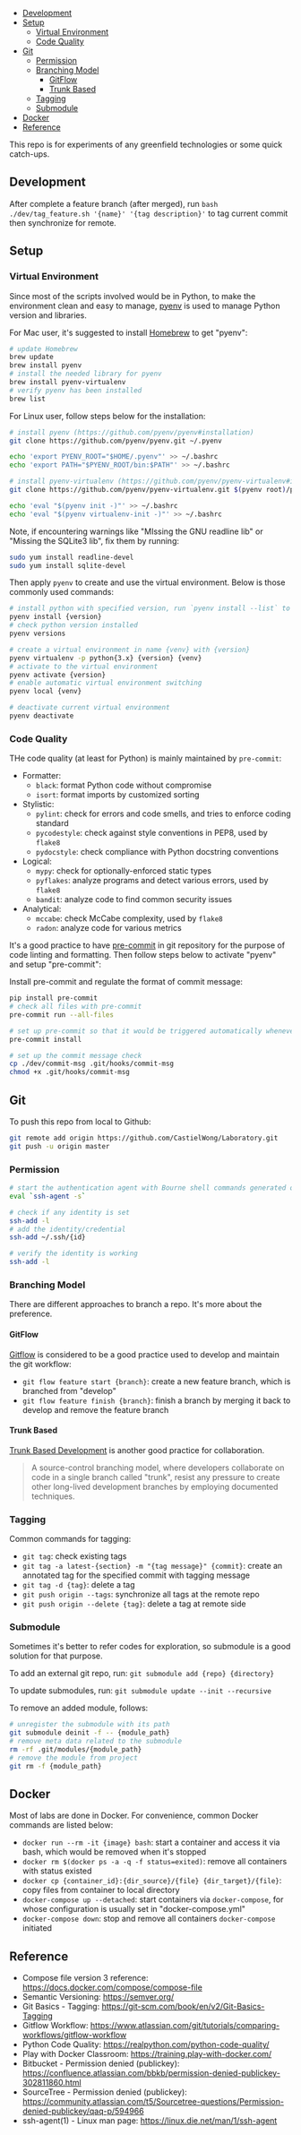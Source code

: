 
- [Development](#development)
- [Setup](#setup)
  - [Virtual Environment](#virtual-environment)
  - [Code Quality](#code-quality)
- [Git](#git)
  - [Permission](#permission)
  - [Branching Model](#branching-model)
    - [GitFlow](#gitflow)
    - [Trunk Based](#trunk-based)
  - [Tagging](#tagging)
  - [Submodule](#submodule)
- [Docker](#docker)
- [Reference](#reference)


This repo is for experiments of any greenfield technologies or some quick catch-ups.

## Development

After complete a feature branch (after merged), run `bash ./dev/tag_feature.sh '{name}' '{tag description}'` to tag current commit then synchronize for remote.



## Setup

### Virtual Environment
Since most of the scripts involved would be in Python, to make the environment clean and easy to manage, [pyenv](https://github.com/pyenv/pyenv) is used to manage Python version and libraries.

For Mac user, it's suggested to install [Homebrew](https://brew.sh/) to get "pyenv":
```sh
# update Homebrew
brew update
brew install pyenv
# install the needed library for pyenv
brew install pyenv-virtualenv
# verify pyenv has been installed
brew list
```

For Linux user, follow steps below for the installation:
```sh
# install pyenv (https://github.com/pyenv/pyenv#installation)
git clone https://github.com/pyenv/pyenv.git ~/.pyenv

echo 'export PYENV_ROOT="$HOME/.pyenv"' >> ~/.bashrc
echo 'export PATH="$PYENV_ROOT/bin:$PATH"' >> ~/.bashrc

# install pyenv-virtualenv (https://github.com/pyenv/pyenv-virtualenv#installing-as-a-pyenv-plugin)
git clone https://github.com/pyenv/pyenv-virtualenv.git $(pyenv root)/plugins/pyenv-virtualenv

echo 'eval "$(pyenv init -)"' >> ~/.bashrc
echo 'eval "$(pyenv virtualenv-init -)"' >> ~/.bashrc
```

Note, if encountering warnings like "MIssing the GNU readline lib" or "Missing the SQLite3 lib", fix them by running:
```sh
sudo yum install readline-devel
sudo yum install sqlite-devel
```

Then apply `pyenv` to create and use the virtual environment. Below is those commonly used commands:
```sh
# install python with specified version, run `pyenv install --list` to check what version is available
pyenv install {version}
# check python version installed
pyenv versions

# create a virtual environment in name {venv} with {version}
pyenv virtualenv -p python{3.x} {version} {venv}
# activate to the virtual environment
pyenv activate {version}
# enable automatic virtual environment switching
pyenv local {venv}

# deactivate current virtual environment
pyenv deactivate
```

### Code Quality
THe code quality (at least for Python) is mainly maintained by `pre-commit`:
- Formatter:
  - `black`: format Python code without compromise
  - `isort`: format imports by customized sorting
- Stylistic:
  - `pylint`: check for errors and code smells, and tries to enforce coding standard
  - `pycodestyle`: check against style conventions in PEP8, used by `flake8`
  - `pydocstyle`: check compliance with Python docstring conventions
- Logical:
  - `mypy`: check for optionally-enforced static types
  - `pyflakes`: analyze programs and detect various errors, used by `flake8`
  - `bandit`: analyze code to find common security issues
- Analytical:
  - `mccabe`: check McCabe complexity, used by `flake8`
  - `radon`: analyze code for various metrics

It's a good practice to have [pre-commit](https://pre-commit.com/) in git repository for the purpose of code linting and formatting.
Then follow steps below to activate "pyenv" and setup "pre-commit":

Install pre-commit and regulate the format of commit message:
```sh
pip install pre-commit
# check all files with pre-commit
pre-commit run --all-files

# set up pre-commit so that it would be triggered automatically whenever make an commit
pre-commit install

# set up the commit message check
cp ./dev/commit-msg .git/hooks/commit-msg
chmod +x .git/hooks/commit-msg
```



## Git
To push this repo from local to Github:
```sh
git remote add origin https://github.com/CastielWong/Laboratory.git
git push -u origin master
```

### Permission

```sh
# start the authentication agent with Bourne shell commands generated on "stdout"
eval `ssh-agent -s`

# check if any identity is set
ssh-add -l
# add the identity/credential
ssh-add ~/.ssh/{id}

# verify the identity is working
ssh-add -l
```


### Branching Model
There are different approaches to branch a repo. It's more about the preference.

#### GitFlow
[Gitflow](https://www.atlassian.com/git/tutorials/comparing-workflows/gitflow-workflow) is considered to be a good practice used to develop and maintain the git workflow:
- `git flow feature start {branch}`: create a new feature branch, which is branched from "develop"
- `git flow feature finish {branch}`: finish a branch by merging it back to develop and remove the feature branch

#### Trunk Based
[Trunk Based Development](https://trunkbaseddevelopment.com/) is another good practice for collaboration.
> A source-control branching model, where developers collaborate on code in a single branch called "trunk", resist any pressure to create other long-lived development branches by employing documented techniques.


### Tagging
Common commands for tagging:
- `git tag`: check existing tags
- `git tag -a latest-{section} -m "{tag message}" {commit}`: create an annotated tag for the specified commit with tagging message
- `git tag -d {tag}`: delete a tag
- `git push origin --tags`: synchronize all tags at the remote repo
- `git push origin --delete {tag}`: delete a tag at remote side


### Submodule
Sometimes it's better to refer codes for exploration, so submodule is a good solution for that purpose.

To add an external git repo, run:
`git submodule add {repo} {directory}`

To update submodules, run:
`git submodule update --init --recursive`

To remove an added module, follows:
```sh
# unregister the submodule with its path
git submodule deinit -f -- {module_path}
# remove meta data related to the submodule
rm -rf .git/modules/{module_path}
# remove the module from project
git rm -f {module_path}
```



## Docker
Most of labs are done in Docker. For convenience, common Docker commands are listed below:
- `docker run --rm -it {image} bash`: start a container and access it via bash, which would be removed when it's stopped
- `docker rm $(docker ps -a -q -f status=exited)`: remove all containers with status existed
- `docker cp {container_id}:{dir_source}/{file} {dir_target}/{file}`: copy files from container to local directory
- `docker-compose up --detached`: start containers via `docker-compose`, for whose configuration is usually set in "docker-compose.yml"
- `docker-compose down`: stop and remove all containers `docker-compose` initiated



## Reference
- Compose file version 3 reference: https://docs.docker.com/compose/compose-file
- Semantic Versioning: https://semver.org/
- Git Basics - Tagging: https://git-scm.com/book/en/v2/Git-Basics-Tagging
- Gitflow Workflow: https://www.atlassian.com/git/tutorials/comparing-workflows/gitflow-workflow
- Python Code Quality: https://realpython.com/python-code-quality/
- Play with Docker Classroom: https://training.play-with-docker.com/
- Bitbucket - Permission denied (publickey): https://confluence.atlassian.com/bbkb/permission-denied-publickey-302811860.html
- SourceTree - Permission denied (publickey): https://community.atlassian.com/t5/Sourcetree-questions/Permission-denied-publickey/qaq-p/594966
- ssh-agent(1) - Linux man page: https://linux.die.net/man/1/ssh-agent
